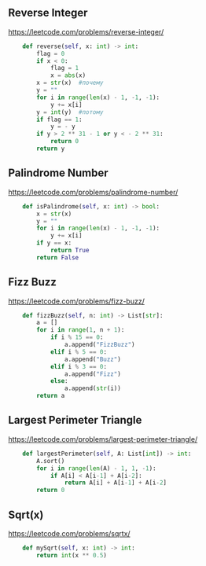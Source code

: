 ## Reverse Integer
https://leetcode.com/problems/reverse-integer/
```python
    def reverse(self, x: int) -> int:
        flag = 0
        if x < 0:
            flag = 1
            x = abs(x)
        x = str(x)  #почему
        y = ""
        for i in range(len(x) - 1, -1, -1):
            y += x[i]
        y = int(y)  #потому
        if flag == 1:
            y = - y
        if y > 2 ** 31 - 1 or y < - 2 ** 31:
            return 0
        return y
```
## Palindrome Number
https://leetcode.com/problems/palindrome-number/
```python
    def isPalindrome(self, x: int) -> bool:
        x = str(x)
        y = ""
        for i in range(len(x) - 1, -1, -1):
            y += x[i]
        if y == x:
            return True
        return False
```
## Fizz Buzz
https://leetcode.com/problems/fizz-buzz/
```python
    def fizzBuzz(self, n: int) -> List[str]:
        a = []
        for i in range(1, n + 1):
            if i % 15 == 0:
                a.append("FizzBuzz")
            elif i % 5 == 0:
                a.append("Buzz")
            elif i % 3 == 0:
                a.append("Fizz")
            else:
                a.append(str(i))
        return a
```
## Largest Perimeter Triangle
https://leetcode.com/problems/largest-perimeter-triangle/
```python
    def largestPerimeter(self, A: List[int]) -> int:
        A.sort()
        for i in range(len(A) - 1, 1, -1):
            if A[i] < A[i-1] + A[i-2]:
                return A[i] + A[i-1] + A[i-2] 
        return 0
```
## Sqrt(x)
https://leetcode.com/problems/sqrtx/
```python
    def mySqrt(self, x: int) -> int:
        return int(x ** 0.5)
```
